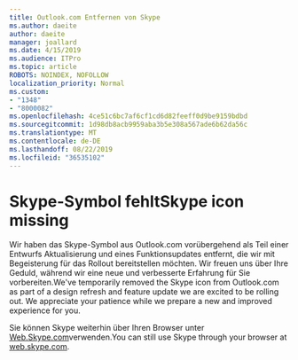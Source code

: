 ```yaml
---
title: Outlook.com Entfernen von Skype
ms.author: daeite
author: daeite
manager: joallard
ms.date: 4/15/2019
ms.audience: ITPro
ms.topic: article
ROBOTS: NOINDEX, NOFOLLOW
localization_priority: Normal
ms.custom:
- "1348"
- "8000082"
ms.openlocfilehash: 4ce51c6bc7af6cf1cd6d82feeff0d9be9159bdbd
ms.sourcegitcommit: 1d98db8acb9959aba3b5e308a567ade6b62da56c
ms.translationtype: MT
ms.contentlocale: de-DE
ms.lasthandoff: 08/22/2019
ms.locfileid: "36535102"
---
```

# <a name="skype-icon-missing"></a><span data-ttu-id="d27e0-102">Skype-Symbol fehlt</span><span class="sxs-lookup"><span data-stu-id="d27e0-102">Skype icon missing</span></span>

<span data-ttu-id="d27e0-103">Wir haben das Skype-Symbol aus Outlook.com vorübergehend als Teil einer Entwurfs Aktualisierung und eines Funktionsupdates entfernt, die wir mit Begeisterung für das Rollout bereitstellen möchten. Wir freuen uns über Ihre Geduld, während wir eine neue und verbesserte Erfahrung für Sie vorbereiten.</span><span class="sxs-lookup"><span data-stu-id="d27e0-103">We've temporarily removed the Skype icon from Outlook.com as part of a design refresh and feature update we are excited to be rolling out. We appreciate your patience while we prepare a new and improved experience for you.</span></span>

<span data-ttu-id="d27e0-104">Sie können Skype weiterhin über Ihren Browser unter [Web.Skype.com](https://web.skype.com/)verwenden.</span><span class="sxs-lookup"><span data-stu-id="d27e0-104">You can still use Skype through your browser at [web.skype.com](https://web.skype.com/).</span></span>
